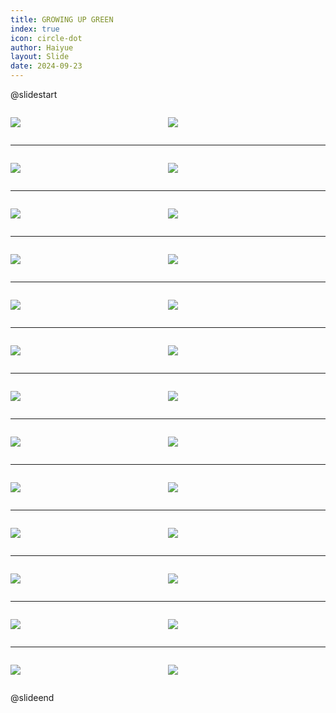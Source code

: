 ```yaml
---
title: GROWING UP GREEN
index: true
icon: circle-dot
author: Haiyue
layout: Slide
date: 2024-09-23
---
```

 
@slidestart

<div style="display:flex">
<div style="flex:1">

![](/reading/english/Level-U/GROWING%20UP%20GREEN/001.webp)
</div>
<div style="flex:1">

![](/reading/english/Level-U/GROWING%20UP%20GREEN/002.webp)
</div>
</div>

---

<div style="display:flex">
<div style="flex:1">

![](/reading/english/Level-U/GROWING%20UP%20GREEN/003.webp)
</div>
<div style="flex:1">

![](/reading/english/Level-U/GROWING%20UP%20GREEN/004.webp)
</div>
</div>

---

<div style="display:flex">
<div style="flex:1">

![](/reading/english/Level-U/GROWING%20UP%20GREEN/005.webp)
</div>
<div style="flex:1">

![](/reading/english/Level-U/GROWING%20UP%20GREEN/006.webp)
</div>
</div>

---

<div style="display:flex">
<div style="flex:1">

![](/reading/english/Level-U/GROWING%20UP%20GREEN/007.webp)
</div>
<div style="flex:1">

![](/reading/english/Level-U/GROWING%20UP%20GREEN/008.webp)
</div>
</div>

---

<div style="display:flex">
<div style="flex:1">

![](/reading/english/Level-U/GROWING%20UP%20GREEN/009.webp)
</div>
<div style="flex:1">

![](/reading/english/Level-U/GROWING%20UP%20GREEN/010.webp)
</div>
</div>

---

<div style="display:flex">
<div style="flex:1">

![](/reading/english/Level-U/GROWING%20UP%20GREEN/011.webp)
</div>
<div style="flex:1">

![](/reading/english/Level-U/GROWING%20UP%20GREEN/012.webp)
</div>
</div>

---

<div style="display:flex">
<div style="flex:1">

![](/reading/english/Level-U/GROWING%20UP%20GREEN/013.webp)
</div>
<div style="flex:1">

![](/reading/english/Level-U/GROWING%20UP%20GREEN/014.webp)
</div>
</div>

---

<div style="display:flex">
<div style="flex:1">

![](/reading/english/Level-U/GROWING%20UP%20GREEN/015.webp)
</div>
<div style="flex:1">

![](/reading/english/Level-U/GROWING%20UP%20GREEN/016.webp)
</div>
</div>

---

<div style="display:flex">
<div style="flex:1">

![](/reading/english/Level-U/GROWING%20UP%20GREEN/017.webp)
</div>
<div style="flex:1">

![](/reading/english/Level-U/GROWING%20UP%20GREEN/018.webp)
</div>
</div>

---

<div style="display:flex">
<div style="flex:1">

![](/reading/english/Level-U/GROWING%20UP%20GREEN/019.webp)
</div>
<div style="flex:1">

![](/reading/english/Level-U/GROWING%20UP%20GREEN/020.webp)
</div>
</div>

---

<div style="display:flex">
<div style="flex:1">

![](/reading/english/Level-U/GROWING%20UP%20GREEN/021.webp)
</div>
<div style="flex:1">

![](/reading/english/Level-U/GROWING%20UP%20GREEN/022.webp)
</div>
</div>

---

<div style="display:flex">
<div style="flex:1">

![](/reading/english/Level-U/GROWING%20UP%20GREEN/023.webp)
</div>
<div style="flex:1">

![](/reading/english/Level-U/GROWING%20UP%20GREEN/024.webp)
</div>
</div>

---

<div style="display:flex">
<div style="flex:1">

![](/reading/english/Level-U/GROWING%20UP%20GREEN/025.webp)
</div>
<div style="flex:1">

![](/reading/english/Level-U/GROWING%20UP%20GREEN/026.webp)
</div>
</div>

@slideend